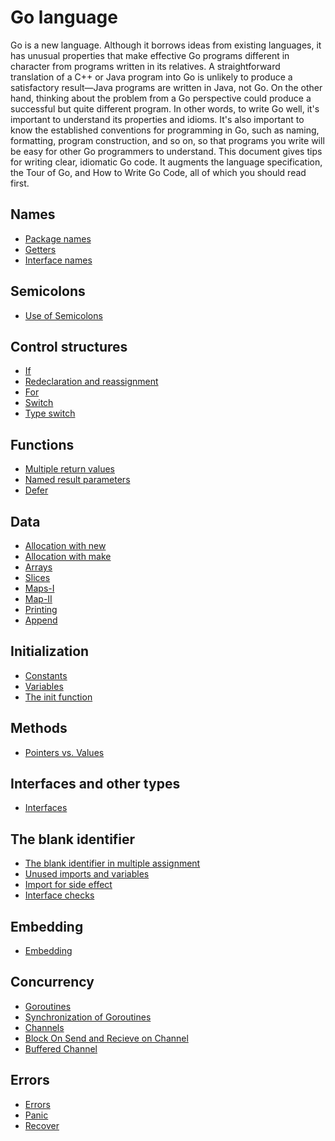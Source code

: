 # Go language 
Go is a new language. Although it borrows ideas from existing languages, it has unusual properties that make effective Go programs different in character from programs written 
in its relatives. A straightforward translation of a C++ or Java program into Go is unlikely to produce a satisfactory result—Java programs are written in Java, not Go.
On the other hand, thinking about the problem from a Go perspective could produce a successful but quite different program. In other words, to write Go well, 
it's important to understand its properties and idioms. It's also important to know the established conventions for programming in Go, such as naming, formatting, 
program construction, and so on, so that programs you write will be easy for other Go programmers to understand. 
This document gives tips for writing clear, idiomatic Go code. It augments the language specification, the Tour of Go, and How to Write Go Code, all of which you should read first.


## Names
* [Package names](https://github.com/sameerkhan97/learning_golang/blob/master/names/1.1packageNames.txt)
* [Getters](https://github.com/sameerkhan97/learning_golang/blob/master/names/1.2getter.txt)
* [Interface names](https://github.com/sameerkhan97/learning_golang/blob/master/names/1.3interfaceNames.txt)

## Semicolons 
* [Use of Semicolons](https://github.com/sameerkhan97/learning_golang/blob/master/semicolon/semicolonInGo.txt)

## Control structures
* [If](https://github.com/sameerkhan97/learning_golang/blob/master/control%20structures/3.1if.go)
* [Redeclaration and reassignment](https://github.com/sameerkhan97/learning_golang/blob/master/control%20structures/3.2redeclarationAndReassignment.go)
* [For](https://github.com/sameerkhan97/learning_golang/blob/master/control%20structures/3.3for.go)
* [Switch](https://github.com/sameerkhan97/learning_golang/blob/master/control%20structures/3.4switch.go)
* [Type switch](https://github.com/sameerkhan97/learning_golang/blob/master/control%20structures/3.5typeSwitch.go)

## Functions
* [Multiple return values](https://github.com/sameerkhan97/learning_golang/blob/master/functions/4.1multipleReturnValue.go)
* [Named result parameters](https://github.com/sameerkhan97/learning_golang/blob/master/functions/4.2namedReturnParameters.go)
* [Defer](https://github.com/sameerkhan97/learning_golang/blob/master/functions/4.3defer.go)

## Data
* [Allocation with new](https://github.com/sameerkhan97/learning_golang/blob/master/data/5.1AllocationWithnew.go)
* [Allocation with make](https://github.com/sameerkhan97/learning_golang/blob/master/data/5.2AllocationWithmake.go)
* [Arrays](https://github.com/sameerkhan97/learning_golang/blob/master/data/5.3Array.go)
* [Slices](https://github.com/sameerkhan97/learning_golang/blob/master/data/5.4Slices.go)
* [Maps-I](https://github.com/sameerkhan97/learning_golang/blob/master/data/5.6.1Map.go)
* [Map-II](https://github.com/sameerkhan97/learning_golang/blob/master/data/5.6.2Map.go)
* [Printing](https://github.com/sameerkhan97/learning_golang/blob/master/data/5.7printing.go)
* [Append](https://github.com/sameerkhan97/learning_golang/blob/master/data/5.5Append.go)

## Initialization
* [Constants](https://github.com/sameerkhan97/learning_golang/blob/master/initialization/6.1constant.go)
* [Variables](https://github.com/sameerkhan97/learning_golang/blob/master/initialization/6.2variables.go)
* [The init function](https://github.com/sameerkhan97/learning_golang/blob/master/initialization/6.3init.go)

## Methods
* [Pointers vs. Values](https://github.com/sameerkhan97/learning_golang/blob/master/methods/7.1pointervsValues.go)

## Interfaces and other types
* [Interfaces](https://github.com/sameerkhan97/learning_golang/blob/master/interfaces/8.1Interfce.go)

## The blank identifier
* [The blank identifier in multiple assignment](https://github.com/sameerkhan97/learning_golang/blob/master/blank%20identifier/9.1multipleAssignment.go)
* [Unused imports and variables](https://github.com/sameerkhan97/learning_golang/blob/master/blank%20identifier/9.2unusedImportsAndVariables.go)
* [Import for side effect](https://github.com/sameerkhan97/learning_golang/blob/master/blank%20identifier/9.3importsForSideEffect.go)
* [Interface checks](https://github.com/sameerkhan97/learning_golang/blob/master/blank%20identifier/9.4interfaceChecks.go)

## Embedding
* [Embedding](https://github.com/sameerkhan97/learning_golang/blob/master/embedding/1Embedding.go)

## Concurrency
* [Goroutines](https://github.com/sameerkhan97/learning_golang/blob/master/concurrency/11.1goroutine.go)
* [Synchronization of Goroutines](https://github.com/sameerkhan97/learning_golang/blob/master/concurrency/11.2synchropnizationOfGoroutine.go)
* [Channels](https://github.com/sameerkhan97/learning_golang/blob/master/concurrency/11.3channels.go)
* [Block On Send and Recieve on Channel](https://github.com/sameerkhan97/learning_golang/blob/master/concurrency/11.4blockOnSendandRecieveOnChannel.go)
* [Buffered Channel](https://github.com/sameerkhan97/learning_golang/blob/master/concurrency/11.5bufferedChannel.go)

## Errors
* [Errors](https://github.com/sameerkhan97/learning_golang/blob/master/errors/12.1errors.go)
* [Panic](https://github.com/sameerkhan97/learning_golang/blob/master/errors/12.2panic.go)
* [Recover](https://github.com/sameerkhan97/learning_golang/blob/master/errors/12.3recover.go)
